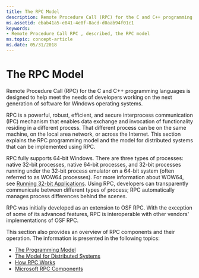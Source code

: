 ```yaml
---
title: The RPC Model
description: Remote Procedure Call (RPC) for the C and C++ programming languages is designed to help meet the needs of developers working on the next generation of software for Windows operating systems.
ms.assetid: ebab41a5-e841-4e0f-8acd-d0aab94f01c1
keywords:
- Remote Procedure Call RPC , described, the RPC model
ms.topic: concept-article
ms.date: 05/31/2018
---
```


# The RPC Model

Remote Procedure Call (RPC) for the C and C++ programming languages is designed to help meet the needs of developers working on the next generation of software for Windows operating systems.

RPC is a powerful, robust, efficient, and secure interprocess communication (IPC) mechanism that enables data exchange and invocation of functionality residing in a different process. That different process can be on the same machine, on the local area network, or across the Internet. This section explains the RPC programming model and the model for distributed systems that can be implemented using RPC.

RPC fully supports 64-bit Windows. There are three types of processes: native 32-bit processes, native 64-bit processes, and 32-bit processes running under the 32-bit process emulator on a 64-bit system (often referred to as WOW64 processes). For more information about WOW64, see [Running 32-bit Applications](/windows/desktop/WinProg64/running-32-bit-applications). Using RPC, developers can transparently communicate between different types of process; RPC automatically manages process differences behind the scenes.

RPC was initially developed as an extension to OSF RPC. With the exception of some of its advanced features, RPC is interoperable with other vendors' implementations of OSF RPC.

This section also provides an overview of RPC components and their operation. The information is presented in the following topics:

-   [The Programming Model](the-programming-model.md)
-   [The Model for Distributed Systems](the-model-for-distributed-systems.md)
-   [How RPC Works](how-rpc-works.md)
-   [Microsoft RPC Components](microsoft-rpc-components.md)

 

 
